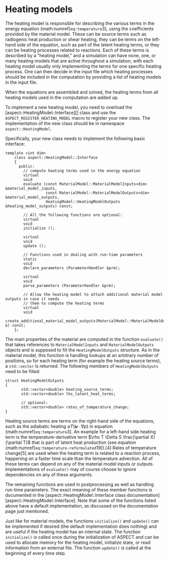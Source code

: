 # Heating models

The heating model is responsible for describing the various terms in the
energy equation&nbsp;{math:numref}`eq:temperature`3], using the coefficients provided
by the material model. These can be source terms such as radiogenic heat
production or shear heating, they can be terms on the left-hand side of the
equation, such as part of the latent heating terms, or they can be heating
processes related to reactions. Each of these terms is described by a
"heating model," and a simulation can have none, one, or many
heating models that are active throughout a simulation, with each heating
model usually only implementing the terms for one specific heating process.
One can then decide in the input file which heating processes should be
included in the computation by providing a list of heating models in the input
file.

When the equations are assembled and solved, the heating terms from all
heating models used in the computation are added up.

To implement a new heating model, you need to overload the
[aspect::HeatingModel::Interface][] class and use the
`ASPECT_REGISTER_HEATING_MODEL` macro to register your new class. The
implementation of the new class should be in namespace `aspect::HeatingModel`.

Specifically, your new class needs to implement the following basic interface:

```{code-block} c++
template <int dim>
    class aspect::HeatingModel::Interface
    {
      public:
        // compute heating terms used in the energy equation
        virtual
        void
        evaluate (const MaterialModel::MaterialModelInputs<dim> &material_model_inputs,
                  const MaterialModel::MaterialModelOutputs<dim> &material_model_outputs,
                  HeatingModel::HeatingModelOutputs &heating_model_outputs) const;

        // All the following functions are optional:
        virtual
        void
        initialize ();

        virtual
        void
        update ();

        // Functions used in dealing with run-time parameters
        static
        void
        declare_parameters (ParameterHandler &prm);

        virtual
        void
        parse_parameters (ParameterHandler &prm);

        // Allow the heating model to attach additional material model outputs in case it needs
        // them to compute the heating terms
        virtual
        void
        create_additional_material_model_outputs(MaterialModel::MaterialModelOutputs<dim> &) const;
    };
```

The main properties of the material are computed in the function `evaluate()`
that takes references to `MaterialModelInputs` and `MaterialModelOutputs`
objects and is supposed to fill the `HeatingModelOutputs` structure. As in the
material model, this function is handling lookups at an arbitrary number of
positions, so for each heating term (for example the heating source terms), a
`std::vector` is returned. The following members of `HeatingModelOutputs` need
to be filled:

```{code-block} c++
struct HeatingModelOutputs
{
       std::vector<double> heating_source_terms;
       std::vector<double> lhs_latent_heat_terms;

       // optional:
       std::vector<double> rates_of_temperature_change;
}
```

Heating source terms are terms on the right-hand side of the equations, such
as the adiabatic heating $\alpha T \left( \mathbf u \cdot \nabla p \right)$ in
equation {math:numref}`eq:temperature`3]. An example for a left-hand side heating term
is the temperature-derivative term
$\rho T \Delta S \frac{\partial X}{\partial T}$ that is part of latent heat
production (see equation {math:numref}`eq:temperature-reformulated`19]).[4] Rates of
temperature change[5] are used when the heating term is related to a reaction
process, happening on a faster time scale than the temperature advection. All
of these terms can depend on any of the material model inputs or outputs.
Implementations of `evaluate()` may of course choose to ignore dependencies on
any of these arguments.

The remaining functions are used in postprocessing as well as handling
run-time parameters. The exact meaning of these member functions is documented
in the [aspect::HeatingModel::Interface class
documentation][aspect::HeatingModel::Interface]. Note that some of the
functions listed above have a default implementation, as discussed on the
documentation page just mentioned.

Just like for material models, the functions `initialize()` and `update()` can
be implemented if desired (the default implementation does nothing) and are
useful if the heating model has an internal state. The function `initialize()`
is called once during the initialization of
ASPECT and can be used to allocate memory for the
heating model, initialize state, or read information from an external file.
The function `update()` is called at the beginning of every time step.
